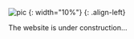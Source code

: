 ![pic](https://img2.imgtp.com/2024/01/28/aRtIJYPL.jpg)
{: width="10%"}
{: .align-left}

The website is under construction...
